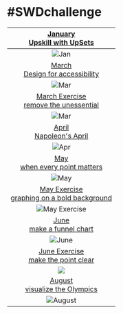 # \#**SWDchallenge**

<!-- table header, followed by pictures link -->

|                   [January](https://github.com/poncest/SWDchallenge/tree/main/2024/01_Jan)[<br>](https://github.com/poncest/tidytuesday/tree/main/2023/Week_02)[Upskill with UpSets](https://github.com/poncest/SWDchallenge/tree/main/2024/01_Jan)                    |
|:----------------------------------------------------------------------:|
|                                                                                                                    ![](01_Jan/img/01_Jan.png "Jan")                                                                                                                    |
|                                                                                   [March<br>Design for accessibility](https://github.com/poncest/SWDchallenge/tree/main/2024/03_Mar)                                                                                   |
|                                                                                                                    ![](03_Mar/img/03_Mar.png "Mar")                                                                                                                    |
|             [March Exercise](https://github.com/poncest/SWDchallenge/tree/main/2024/Ex_3.10)[<br>](https://github.com/poncest/SWDchallenge/tree/main/2024/03_Mar)[remove the unessential](https://github.com/poncest/SWDchallenge/tree/main/2024/Ex_3.10)              |
|                                                                                                                   ![](Ex_3.10/img/Ex_3.10.png "Mar")                                                                                                                   |
|                      [April](https://github.com/poncest/SWDchallenge/tree/main/2024/04_Apr)[<br>](https://github.com/poncest/SWDchallenge/tree/main/2024/03_Mar)[Napoleon's April](https://github.com/poncest/SWDchallenge/tree/main/2024/04_Apr)                      |
|                                                                                                                    ![](04_Apr/img/04_Apr.png "Apr")                                                                                                                    |
|                   [May](https://github.com/poncest/SWDchallenge/tree/main/2024/05_May)[<br>](https://github.com/poncest/SWDchallenge/tree/main/2024/03_Mar)[when every point matters](https://github.com/poncest/SWDchallenge/tree/main/2024/05_May)                   |
|                                                                                                                    ![](05_May/img/05_May.png "May")                                                                                                                    |
| [May Exercise](https://github.com/poncest/SWDchallenge/tree/main/2024/Ex_bold_backgroud)[<br>](https://github.com/poncest/SWDchallenge/tree/main/2024/03_Mar)[graphing on a bold background](https://github.com/poncest/SWDchallenge/tree/main/2024/Ex_bold_backgroud) |
|                                                                                                    ![](Ex_bold_backgroud/img/Ex_bold_background.png "May Exercise")                                                                                                    |
|                     [June](https://github.com/poncest/SWDchallenge/tree/main/2024/06_Jun)[<br>](https://github.com/poncest/SWDchallenge/tree/main/2024/03_Mar)[make a funnel chart](https://github.com/poncest/SWDchallenge/tree/main/2024/06_Jun)                     |
|                                                                                                                   ![](06_Jun/img/06_Jun.png "June")                                                                                                                    |
|                [June Exercise](https://github.com/poncest/SWDchallenge/tree/main/2024/Ex_051)[<br>](https://github.com/poncest/SWDchallenge/tree/main/2024/03_Mar)[make the point clear](https://github.com/poncest/SWDchallenge/tree/main/2024/Ex_051)                |
|                                                                                                                       ![](Ex_051/img/Ex_051.png)                                                                                                                       |
|                  [August](https://github.com/poncest/SWDchallenge/tree/main/2024/08_Aug)[<br>](https://github.com/poncest/SWDchallenge/tree/main/2024/03_Mar)[visualize the Olympics](https://github.com/poncest/SWDchallenge/tree/main/2024/08_Aug)                   |
|                                                                                                                  ![](08_Aug/img/08_Aug.png "August")                                                                                                                   |
